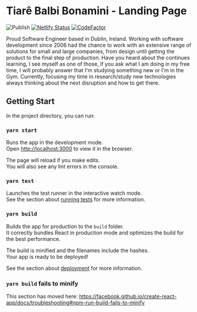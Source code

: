# Tiarê Balbi Bonamini - Landing Page

![Publish](https://github.com/tiarebalbi/tiarebalbi-website/workflows/Publish/badge.svg)
[![Netlify Status](https://api.netlify.com/api/v1/badges/8ca10db0-9c46-42e2-a1f2-54198f4fdd08/deploy-status)](https://app.netlify.com/sites/tiarebalbi/deploys)
[![CodeFactor](https://www.codefactor.io/repository/github/tiarebalbi/tiarebalbi-website/badge)](https://www.codefactor.io/repository/github/tiarebalbi/tiarebalbi-website)

Proud Software Engineer based in Dublin, Ireland. 
Working with software development since 2006 had the chance to work 
with an extensive range of solutions for small and large companies, 
from design until getting the product to the final step of production.
Have you heard about the continues learning, I see myself as one of 
those, if you ask what I am doing in my free time, 
I will probably answer that I'm studying something new or 
I'm in the Gym. Currently, focusing my time in research/study 
new technologies always thinking about the next disruption and how to get there.


## Getting Start

In the project directory, you can run:

### `yarn start`

Runs the app in the development mode.<br>
Open [http://localhost:3000](http://localhost:3000) to view it in the browser.

The page will reload if you make edits.<br>
You will also see any lint errors in the console.

### `yarn test`

Launches the test runner in the interactive watch mode.<br>
See the section about [running tests](https://facebook.github.io/create-react-app/docs/running-tests) for more information.

### `yarn build`

Builds the app for production to the `build` folder.<br>
It correctly bundles React in production mode and optimizes the build for the best performance.

The build is minified and the filenames include the hashes.<br>
Your app is ready to be deployed!

See the section about [deployment](https://facebook.github.io/create-react-app/docs/deployment) for more information.

### `yarn build` fails to minify

This section has moved here: https://facebook.github.io/create-react-app/docs/troubleshooting#npm-run-build-fails-to-minify

